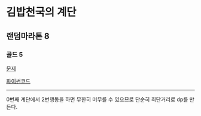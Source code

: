 # 김밥천국의 계단
## 랜덤마라톤 8
### 골드 5
[문제](https://www.acmicpc.net/problem/28069)

[파이썬코드](28069.py)

---

0번째 계단에서 2번행동을 하면 무한히 머무를 수 있으므로 단순히 최단거리로 dp를 만든다.